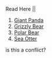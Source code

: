 Read Here ||

1. [Giant Panda](GiantPanda.md)
2. [Grizzly Bear](GrizzlyBear.md)
3. [Polar Bear](PolarBear.md)
4. [Sea Otter](SeaOtter.md)


is this a conflict?
